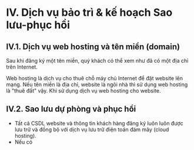 # IV. Dịch vụ bảo trì & kế hoạch Sao lưu-phục hồi

## IV.1. Dịch vụ web hosting và tên miền (domain)

Sau khi đăng ký một tên miền, quý khách có thể xem như đã có một địa chỉ trên Internet.

Web hosting là dịch vụ cho thuê chỗ máy chủ Internet để đặt website lên mạng. Nếu tên miền là địa chỉ, website là ngôi nhà thì sử dụng web hosting là "thuê đất" vậy. Khi sử dụng dịch vụ web hosting cho website.

## IV.2. Sao lưu dự phòng và phục hồi

* Tất cả CSDL website và thông tin khách hàng đăng ký luôn luôn được lưu trữ và đồng bộ với dịch vụ lưu trữ điện toán đám mây (cloud hosting).
* Nếu có